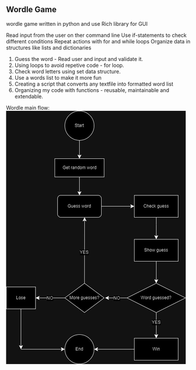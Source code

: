 ## **Wordle Game**

wordle game written in python and use Rich library for GUI

Read input from the user on ther command line
Use if-statements to check different conditions
Repeat actions with for and while loops
Organize data in structures like lists and dictionaries

1. Guess the word - Read user and input and validate it.
2. Using loops to avoid repetive code - for loop.
3. Check word letters using set data structure.
4. Use a words list to make it more fun
5. Creating a script that converts any textfile into formatted word list
6. Organizing my code with functions - reusable, maintainable and extendable.

Wordle main flow: 
![flowchart](Wordle_MainFlow1.jpg)